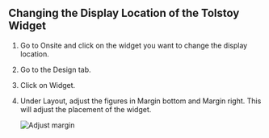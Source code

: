 ## Changing the Display Location of the Tolstoy Widget

1. Go to Onsite and click on the widget you want to change the display location.

2. Go to the Design tab.

3. Click on Widget.

4. Under Layout, adjust the figures in Margin bottom and Margin right. This will adjust the placement of the widget.

    ![Adjust margin](https://downloads.intercomcdn.com/i/o/849600997/be67218a24a78e2eaff5879c/54c92aac-9768-4a12-af4f-e9ce97cc5797)
